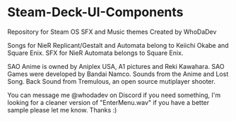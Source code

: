 # Steam-Deck-UI-Components
Repository for Steam OS SFX and Music themes Created by WhoDaDev

Songs for NieR Replicant/Gestalt and Automata belong to Keiichi Okabe and Square Enix.
SFX for NieR Automata belongs to Square Enix.

SAO Anime is owned by Aniplex USA, A1 pictures and Reki Kawahara.
SAO Games were developed by Bandai Namco.
Sounds from the Anime and Lost Song.
Back Sound from Tremulous, an open source mutiplayer shooter.


You can message me @whodadev on Discord if you need something, I'm looking for a cleaner version of "EnterMenu.wav" if you have a better sample please let me know. Thanks :)
